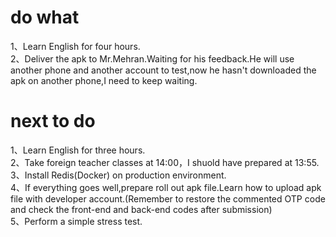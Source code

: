 # do what
1、Learn English for four hours.\
2、Deliver the apk to Mr.Mehran.Waiting for his feedback.He will use another phone and another account to test,now he hasn't downloaded the apk on another phone,I need to keep waiting.
# next to do
1、Learn English for three hours.\
2、Take foreign teacher classes at 14:00，I shuold have prepared at 13:55.\
3、Install Redis(Docker) on production environment.\
4、If everything goes well,prepare roll out apk file.Learn how to upload apk file with developer account.(Remember to restore the commented OTP code and check the front-end and back-end codes after submission)\
5、Perform a simple stress test.